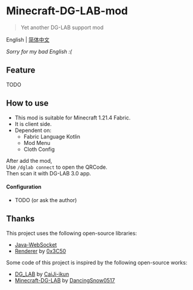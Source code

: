 # Minecraft-DG-LAB-mod

> Yet another DG-LAB support mod

English | [简体中文](README.md)

*Sorry for my bad English :(*

## Feature

TODO

## How to use

- This mod is suitable for Minecraft 1.21.4 Fabric.
- It is client side.
- Dependent on:
  - Fabric Language Kotlin
  - Mod Menu
  - Cloth Config

After add the mod,  
Use `/dglab connect` to open the QRCode.  
Then scan it with DG-LAB 3.0 app.

#### Configuration

- TODO (or ask the author)

## Thanks

This project uses the following open-source libraries:
- [Java-WebSocket](https://github.com/TooTallNate/Java-WebSocket)
- [Renderer](https://github.com/0x3C50/Renderer) by [0x3C50](https://github.com/0x3C50)

Some code of this project is inspired by the following open-source works:
- [DG_LAB](https://github.com/CaiJi-ikun/DG_LAB) by [CaiJi-ikun](https://github.com/CaiJi-ikun)
- [Minecraft-DG-LAB](https://github.com/DancingSnow0517/Minecraft-DG-LAB) by [DancingSnow0517](https://github.com/DancingSnow0517)
